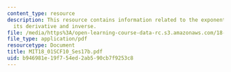 ```yaml
---
content_type: resource
description: This resource contains information related to the exponential functions,
  its derivative and inverse.
file: /media/https%3A/open-learning-course-data-rc.s3.amazonaws.com/18-01sc-single-variable-calculus-fall-2010/b946981e19f754ed2ab590cb7f9253c8_MIT18_01SCF10_Ses17b.pdf
file_type: application/pdf
resourcetype: Document
title: MIT18_01SCF10_Ses17b.pdf
uid: b946981e-19f7-54ed-2ab5-90cb7f9253c8
---
```

